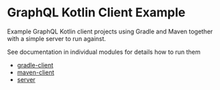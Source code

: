 # GraphQL Kotlin Client Example

Example GraphQL Kotlin client projects using Gradle and Maven together with a simple server to run against.

See documentation in individual modules for details how to run them

* [gradle-client](gradle-client)
* [maven-client](maven-client)
* [server](server)
